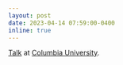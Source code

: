```yaml
---
layout: post
date: 2023-04-14 07:59:00-0400
inline: true 
---
```


[Talk](https://www.cs.columbia.edu) at [Columbia University](https://www.cs.columbia.edu).